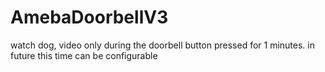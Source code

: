 # AmebaDoorbellV3
watch dog, video only during the doorbell button pressed for 1 minutes. in future this time can be configurable
